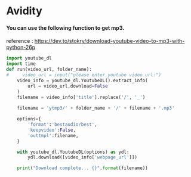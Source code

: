 # Avidity

#### You can use the following function to get mp3.
reference : https://dev.to/stokry/download-youtube-video-to-mp3-with-python-26p

```python
import youtube_dl
import time
def run(video_url, folder_name):
#     video_url = input("please enter youtube video url:")
    video_info = youtube_dl.YoutubeDL().extract_info(
        url = video_url,download=False
    )
    filename = video_info['title'].replace('/', '_')
    
    filename = 'ytmp3/' + folder_name + '/' + filename + '.mp3'

    options={
        'format':'bestaudio/best',
        'keepvideo':False,
        'outtmpl':filename,
    }

    with youtube_dl.YoutubeDL(options) as ydl:
        ydl.download([video_info['webpage_url']])

    print("Download complete... {}".format(filename))
 ```
